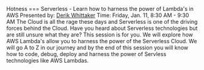 Hotness === Serverless - Learn how to harness the power of Lambda's in AWS
Presented by: [Derik Whittaker](https://www.codemash.org/speaker-details/?id=37e04c24-729d-4674-b9b2-8fa172eed71e)
Time: Friday, Jan. 11, 8:30 AM - 9:30 AM
The Cloud is all the rage these days and Serverless is one of the driving forces behind the Cloud. Have you heard about Serverless technologies but are still unsure what they are? This session is for you. We will explore how AWS Lambda's allow you to harness the power of the Serverless Cloud. We will go A to Z in our journey and by the end of this session you will know how to code, debug, deploy and harness the power of Servless technologies like AWS Lambdas.